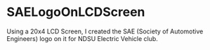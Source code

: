 # SAELogoOnLCDScreen
Using a 20x4 LCD Screen, I created the SAE (Society of Automotive Engineers) logo on it for NDSU Electric Vehicle club.

